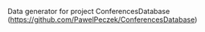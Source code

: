 Data generator for project ConferencesDatabase (https://github.com/PawelPeczek/ConferencesDatabase)
